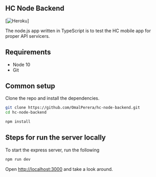 ## HC Node Backend

[![Heroku](https://harvestcbackend.herokuapp.com/?app=heroku-badge)]

The node.js app written in TypeScript is to test the HC mobile app for proper API servicers.

## Requirements

* Node 10
* Git


## Common setup

Clone the repo and install the dependencies.

```bash
git clone https://github.com/OmalPerera/hc-node-backend.git
cd hc-node-backend
```

```bash
npm install
```

## Steps for run the server locally

To start the express server, run the following

```bash
npm run dev
```

Open [http://localhost:3000](http://localhost:3000) and take a look around.
